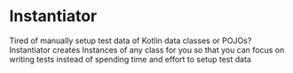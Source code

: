 # Instantiator
Tired of manually setup test data of Kotlin data classes or POJOs? Instantiator creates Instances of any class for you so that you can focus on writing tests instead of spending time and effort to setup test data 
